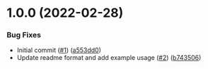 # 1.0.0 (2022-02-28)


### Bug Fixes

* Initial commit ([#1](https://github.com/catalystsquad/action-release-action/issues/1)) ([a553dd0](https://github.com/catalystsquad/action-release-action/commit/a553dd00c07e8f2c215af663695a3db033e96e73))
* Update readme format and add example usage ([#2](https://github.com/catalystsquad/action-release-action/issues/2)) ([b743506](https://github.com/catalystsquad/action-release-action/commit/b743506b0e7267f5c59f3ee4438d17015345c4f5))
